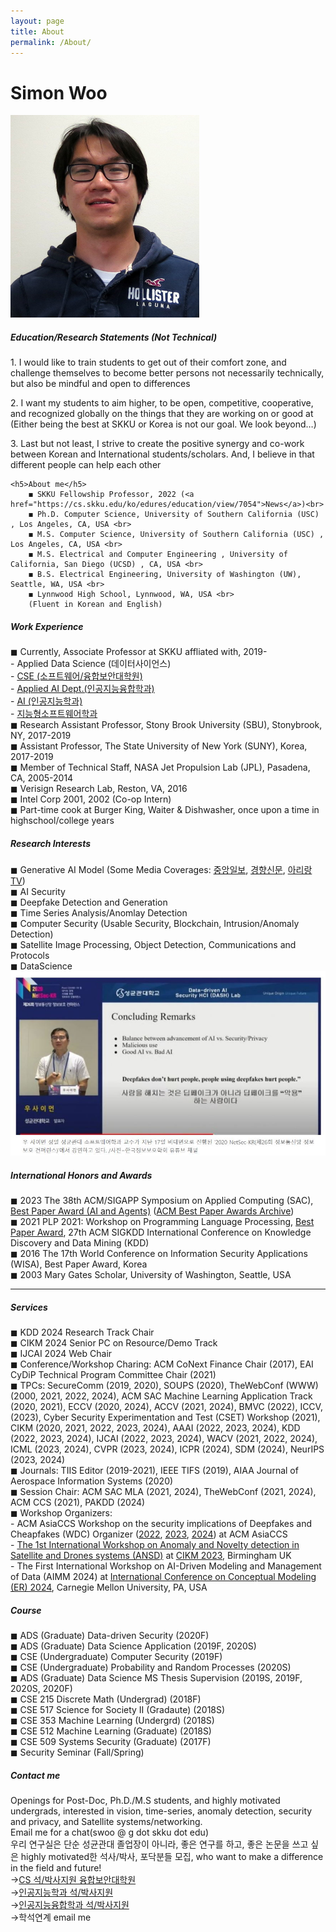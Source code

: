 ```yaml
---
layout: page
title: About
permalink: /About/
---
```


<h1 class="page-title">Simon Woo</h1>

![Simon Woo](./img/simonwoo.png)

<div class="section">

<h5>Education/Research Statements (Not Technical) </h5>

<p> 1. I would like to train students to get out of their comfort zone, and challenge themselves to become better persons not necessarily technically, but also be mindful and open to differences 
<!--(우물 안 개구리, 좁은 시아에서 벗어나 좀 더 다른 시각으로 세상 및 문제를 보기를 바라고, 정해진 사고 및 stereotype에서 벗어나 새로운 시도를 하기를 희망합니다.)-->
</p>

<p> 2. I want my students to aim higher, to be open, competitive, cooperative, and recognized globally on the things that they are working on or good at (Either being the best at SKKU or Korea is not our goal. We look beyond…) 
<!--(또한, 글로벌사회에서 전혀 뒤쳐지지 않는, 오히려 경쟁력이 있는 인재가 되게 도울것이며, 한국에서 정형화된 frame에 안주하지 않고, 국제적으로도 능력 있는 인재가 되길 희망합니다.)-->
</p>
<p>
3. Last but not least, I strive to create the positive synergy and co-work between Korean and International students/scholars. And, I believe in that different people can help each other 
<!-- (다름이 어려움일 수 도 있지만, 자신을 성장시킬 수 있는 기회가 되기도 합니다. 20년간 minority이민자로써의 생활을 통해 , 다양성과 상호존중에서 오는 긍정적인 파워를 경험하였고, diverse background가 학생들의 궁극적인 성장에 도움이 된다는 것을 보여주고 싶습니다).-->    
</p>
<div class="divider"></div>

    <h5>About me</h5> 
        ◼ SKKU Fellowship Professor, 2022 (<a href="https://cs.skku.edu/ko/edures/education/view/7054">News</a>)<br>
        ◼ Ph.D. Computer Science, University of Southern California (USC) , Los Angeles, CA, USA <br>
        ◼ M.S. Computer Science, University of Southern California (USC) , Los Angeles, CA, USA <br>
        ◼ M.S. Electrical and Computer Engineering , University of California, San Diego (UCSD) , CA, USA <br>
        ◼ B.S. Electrical Engineering, University of Washington (UW), Seattle, WA, USA <br>
        ◼ Lynnwood High School, Lynnwood, WA, USA <br>
        (Fluent in Korean and English)
      
 
</div>

<div class="divider"></div>
<div class="section">
    <h5>Work Experience</h5> 
        ◼ Currently, Associate Professor at SKKU affliated with, 2019- <br> 
        - Applied Data Science (데이터사이언스) <br>
        - <a href="https://swb.skku.edu/security2020/index.do" target="_blank"> CSE (소프트웨어/융합보안대학원) </a> <br> 
        - <a href="https://skb.skku.edu/skkuaai/index.do" target="_blank"> Applied AI Dept.(인공지능융합학과)  </a> <br>
        - <a href="https://ai.skku.edu" target="_blank">AI (인공지능학과)</a> <br>
        - <a href="https://intelligentsw.skku.edu/intelligentsw/index.do" target="_blank"> 지능형소프트웨어학과 </a> <br>  
        ◼ Research Assistant Professor, Stony Brook University (SBU), Stonybrook, NY, 2017-2019 <br>
        ◼ Assistant Professor, The State University of New York (SUNY), Korea, 2017-2019 <br>
        ◼ Member of Technical Staff, NASA Jet Propulsion Lab (JPL), Pasadena, CA, 2005-2014 <br>
        ◼ Verisign Research Lab, Reston, VA, 2016 <br>
        ◼ Intel Corp 2001, 2002 (Co-op Intern) <br>
        ◼ Part-time cook at Burger King, Waiter & Dishwasher, once upon a time in highschool/college years  <br>
</div>

<div class="divider"></div>
<div class="section">
    <h5>Research Interests</h5> 
          ◼ Generative AI Model (Some Media Coverages: <a href="https://www.joongang.co.kr/article/25140582#home" target="_blank">중앙일보</a>, <a href="https://sports.khan.co.kr/entertainment/sk_index.html?art_id=202306220218003&sec_id=540201&pt=nv" target="_blank">경향신문</a>, <a href="https://www.arirang.com/tv/37/archive?board=147&id=28137&sort=episode" target="_blank">아리랑TV</a>) <br>
          ◼ AI Security <br>
          ◼ Deepfake Detection and Generation <br>
          ◼ Time Series Analysis/Anomlay Detection <br>
          ◼ Computer Security (Usable Security, Blockchain, Intrusion/Anomaly Detection) <br>
          ◼ Satellite Image Processing, Object Detection, Communications and Protocols  <br>
          ◼ DataScience <br>

<img src="/img/WooDF.jpg" alt="" width="700" />
</div>
<div class="section">
    <h5>International Honors and Awards</h5>
          ◼ 2023 The 38th ACM/SIGAPP Symposium on Applied Computing (SAC), <a href="https://www.sigapp.org/sac/sac2023/" target="_blank">Best Paper Award  (AI and Agents)</a> (<a href="https://www.acm.org/conferences/best-paper-awards"  target="_blank">ACM Best Paper Awards Archive</a>)<br>
          ◼ 2021 PLP 2021: Workshop on Programming Language Processing, <a href="https://sw.skku.edu/sw/news.do?mode=view&articleNo=150622&article.offset=10&articleLimit=10&srSearchVal=우사이먼">Best Paper Award</a>, 27th ACM SIGKDD International Conference on Knowledge Discovery and Data Mining (KDD) <br>
          ◼ 2016 The 17th World Conference on Information Security Applications (WISA), Best Paper Award, Korea <br>    
          ◼ 2003 Mary Gates Scholar, University of Washington, Seattle, USA <br>
</div>
<hr>

<div class="section">    
    <h5>Services</h5> 
          ◼ KDD 2024 Research Track Chair <br>
          ◼ CIKM 2024 Senior PC on Resource/Demo Track <br>
          ◼ IJCAI 2024 Web Chair <br>
          ◼ Conference/Workshop Charing: ACM CoNext Finance Chair (2017),  EAI CyDiP Technical Program Committee Chair (2021)<br>
          ◼ TPCs: SecureComm (2019, 2020), SOUPS (2020), TheWebConf (WWW) (2000, 2021, 2022, 2024), ACM SAC Machine Learning Application Track (2020, 2021), ECCV (2020, 2024), ACCV (2021, 2024), BMVC (2022), ICCV, (2023), Cyber Security Experimentation and Test (CSET) Workshop (2021), CIKM (2020, 2021, 2022, 2023, 2024), AAAI (2022, 2023, 2024), KDD (2022, 2023, 2024), IJCAI (2022, 2023, 2024), WACV (2021, 2022, 2024), ICML (2023, 2024), CVPR (2023, 2024), ICPR (2024), SDM (2024), NeurIPS (2023, 2024)<br>
          ◼ Journals: TIIS Editor (2019-2021), IEEE TIFS (2019), AIAA Journal of Aerospace Information Systems (2020)<br>
          ◼ Session Chair: ACM SAC MLA (2021, 2024), TheWebConf (2021, 2024), ACM CCS (2021), PAKDD (2024)<br>
          ◼ Workshop Organizers: <br>
    - ACM AsiaCCS Workshop on the security implications of Deepfakes and Cheapfakes (WDC) Organizer (<a href="https://sites.google.com/view/wdc-2022/" target="_blank">2022</a>, <a href="https://sites.google.com/view/wdc-2023/" target="_blank">2023</a>, <a href="https://sites.google.com/view/wdc-2024/" target="_blank">2024</a>) at ACM AsiaCCS<br>
    - <a href="https://sites.google.com/view/ansd23?pli=1" target="_blank">The 1st International Workshop on Anomaly and Novelty detection in Satellite and Drones systems (ANSD)</a> at <a href="https://uobevents.eventsair.com/cikm2023/" target="_blank">CIKM 2023</a>, Birmingham UK <br>
    - The First International Workshop on AI-Driven Modeling and Management of Data (AIMM 2024) at <a href="https://insights.sei.cmu.edu/news/international-conference-on-conceptual-modeling-er-2024-opens-call-for-papers/" target="_blank">International Conference on Conceptual Modeling (ER) 2024</a>, Carnegie Mellon University, PA, USA<br> 

</div>
<div class="divider"></div>
<div class="section">
    <h5>Course</h5> 
        ◼ ADS (Graduate) Data-driven Security (2020F) <br>
        ◼ ADS (Graduate) Data Science Application (2019F, 2020S) <br>
        ◼ CSE (Undergraduate) Computer Security (2019F) <br>
        ◼ CSE (Undergraduate) Probability and Random Processes (2020S) <br>
        ◼ ADS (Graduate) Data Science MS Thesis Supervision (2019S, 2019F, 2020S, 2020F) <br>
        ◼ CSE 215 Discrete Math (Undergrad) (2018F) <br>
        ◼ CSE 517 Science for Society II (Gradaute) (2018S) <br>
        ◼ CSE 353 Machine Learning (Undergrd) (2018S) <br>
        ◼ CSE 512 Machine Learning (Graduate) (2018S) <br>
        ◼ CSE 509 Systems Security (Graduate) (2017F) <br>
        ◼ Security Seminar (Fall/Spring)
</div>
<div class="divider"></div>

<div class="section">


<h5>Contact me</h5>     
        Openings for Post-Doc, Ph.D./M.S students, and highly motivated undergrads, interested in vision, time-series, anomaly detection, security and privacy, and Satellite systems/networking.<br>
        Email me for a chat(swoo @ g dot skku dot edu)
        <br>
우리 연구실은 단순 성균관대 졸업장이 아니라, 좋은 연구를 하고, 좋은 논문을 쓰고 싶은 highly motivated한 석사/박사, 포닥분들 모집, who want to make a difference in the field and future!

<br>
&rarr;<a href="https://swb.skku.edu/security2020/index.do" target="_blank">CS 석/박사지원 융합보안대학원</a> <br>
&rarr;<a href="https://ai.skku.edu" target="_blank">인공지능학과 석/박사지원</a> <br>
&rarr;<a href="https://skb.skku.edu/skkuaai/index.do" target="_blank">인공지능융합학과 석/박사지원</a> <br>
&rarr;학석연계 email me<br> 

</div>
